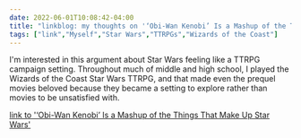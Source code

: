 ---date: 2022-06-01T10:08:42-04:00title: "linkblog: my thoughts on '‘Obi-Wan Kenobi’ Is a Mashup of the Things That Make Up Star Wars'"tags: ["link","Myself","Star Wars","TTRPGs","Wizards of the Coast"]---I'm interested in this argument about Star Wars feeling like a TTRPG campaign setting. Throughout much of middle and high school, I played the Wizards of the Coast Star Wars TTRPG, and that made even the prequel movies beloved because they became a setting to explore rather than movies to be unsatisfied with. [link to '‘Obi-Wan Kenobi’ Is a Mashup of the Things That Make Up Star Wars'](https://www.vice.com/en/article/m7vmd3/obi-wan-kenobi-is-a-mash-up-of-the-things-that-make-up-star-wars)